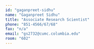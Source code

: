 ```yaml
---
id: "gaganpreet-sidhu"
name: "Gaganpreet Sidhu"
title: "Associate Research Scientist"
phone: "851-4566/67/68"
fax: "n/a"
email: "gs2732@cumc.columbia.edu"
room: "602"
---
```

